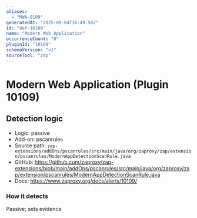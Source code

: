 ```yaml
---
aliases:
  - "MWA-0109"
generatedAt: "2025-09-04T16:49:58Z"
id: "def-10109"
name: "Modern Web Application"
occurrenceCount: "0"
pluginId: "10109"
schemaVersion: "v1"
sourceTool: "zap"
---
```


# Modern Web Application (Plugin 10109)

## Detection logic

- Logic: passive
- Add-on: pscanrules
- Source path: `zap-extensions/addOns/pscanrules/src/main/java/org/zaproxy/zap/extension/pscanrules/ModernAppDetectionScanRule.java`
- GitHub: https://github.com/zaproxy/zap-extensions/blob/main/addOns/pscanrules/src/main/java/org/zaproxy/zap/extension/pscanrules/ModernAppDetectionScanRule.java
- Docs: https://www.zaproxy.org/docs/alerts/10109/

### How it detects

Passive; sets evidence


